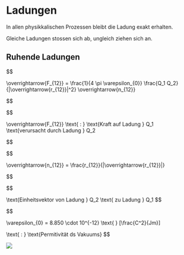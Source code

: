 # Ladungen

In allen physikkalischen Prozessen bleibt die Ladung exakt erhalten. 

Gleiche Ladungen stossen sich ab, ungleich ziehen sich an.

## Ruhende Ladungen

$$

\overrightarrow{F_{12}} = \frac{1}{4 \pi \varepsilon_{0}}
\frac{Q_1 Q_2}{|\overrightarrow{r_{12}}|^2}
\overrightarrow{n_{12}}

$$


$$

\overrightarrow{F_{12}} 
\text{	:	}
\text{Kraft auf Ladung } Q_1 \text{verursacht durch Ladung } Q_2

$$

$$


\overrightarrow{n_{12}}  = \frac{r_{12}}{|\overrightarrow{r_{12}}|}

$$

$$

\text{Einheitsvektor von Ladung } Q_2 \text{ zu Ladung } Q_1
$$

$$

\varepsilon_{0} = 8.850 \cdot 10^{-12}
\text{	}
[\frac{C^2}{Jm}]

\text{	:	}
\text{Permitivität ds Vakuums}
$$


![](23CFFBBF-E99B-4EC7-8823-494F2B4B40D6.jpeg)
